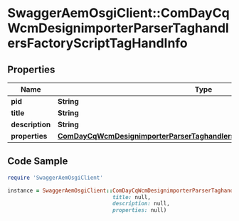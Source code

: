 # SwaggerAemOsgiClient::ComDayCqWcmDesignimporterParserTaghandlersFactoryScriptTagHandInfo

## Properties

Name | Type | Description | Notes
------------ | ------------- | ------------- | -------------
**pid** | **String** |  | [optional] 
**title** | **String** |  | [optional] 
**description** | **String** |  | [optional] 
**properties** | [**ComDayCqWcmDesignimporterParserTaghandlersFactoryScriptTagHandProperties**](ComDayCqWcmDesignimporterParserTaghandlersFactoryScriptTagHandProperties.md) |  | [optional] 

## Code Sample

```ruby
require 'SwaggerAemOsgiClient'

instance = SwaggerAemOsgiClient::ComDayCqWcmDesignimporterParserTaghandlersFactoryScriptTagHandInfo.new(pid: null,
                                 title: null,
                                 description: null,
                                 properties: null)
```


